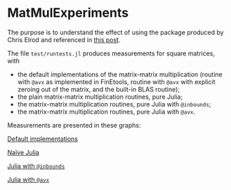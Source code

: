 # MatMulExperiments

The purpose is to understand the effect of using the package produced by Chris Elrod and referenced in [this  post](https://discourse.julialang.org/t/ann-loopvectorization/32843).

The file `test/runtests.jl` produces measurements for square matrices, with 
- the default implementations of the matrix-matrix multiplication (routine with `@avx` as implemented in FinEtools, routine with `@avx` with explicit zeroing out of the matrix, and the built-in BLAS routine);
- the plain  matrix-matrix multiplication routines, pure Julia;
- the matrix-matrix multiplication routines, pure Julia with `@inbounds`;
- the matrix-matrix multiplication routines, pure Julia with `@avx`.

Measurements are presented in these graphs:

[Default implementations](gflops-default.png) 

[Naïve Julia](gflops-plain.png)  

[Julia with `@inbounds`](gflops-inbounds.png)  

[Julia with `@avx`](gflops-avx.png) 